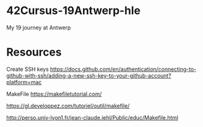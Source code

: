 # 42Cursus-19Antwerp-hle
My 19 journey at Antwerp

# Resources
Create SSH keys
https://docs.github.com/en/authentication/connecting-to-github-with-ssh/adding-a-new-ssh-key-to-your-github-account?platform=mac

MakeFile
https://makefiletutorial.com/

https://gl.developpez.com/tutoriel/outil/makefile/

http://perso.univ-lyon1.fr/jean-claude.iehl/Public/educ/Makefile.html

